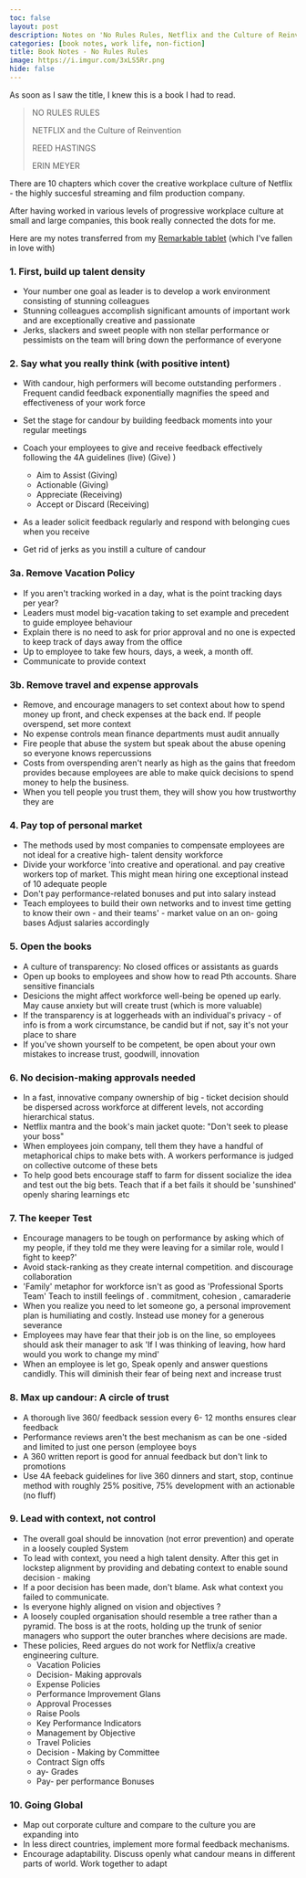 ```yaml
---
toc: false
layout: post
description: Notes on 'No Rules Rules, Netflix and the Culture of Reinvention' by Reed Hastings and Erin Meyer.<br><br>Gripping storytelling on how to create and maintain a dynamic, flexible and creative engineering culture.
categories: [book notes, work life, non-fiction]
title: Book Notes - No Rules Rules
image: https://i.imgur.com/3xLS5Rr.png
hide: false
---
```


As soon as I saw the title, I knew this is a book I had to read.

> NO RULES RULES
>
> NETFLIX and the Culture of Reinvention
>
> REED HASTINGS
>
> ERIN MEYER

There are 10 chapters which cover the creative workplace culture of Netflix - the highly succesful streaming and film production company.

After having worked in various levels of progressive workplace culture at small and large companies, this book really connected the dots for me.

Here are my notes transferred from my [Remarkable tablet](https://time.com/collection/best-inventions-2020/5911408/remarkable-2/) (which I've fallen in love with)
 

### 1. First, build up talent density 

- Your number one goal as leader is to develop a work environment consisting of stunning colleagues
- Stunning colleagues accomplish significant amounts of important work and are exceptionally creative and passionate
- Jerks, slackers and sweet people with non stellar performance or pessimists on the team will bring down the performance of everyone

### 2. Say what you really think (with positive intent) 

- With candour, high performers will become outstanding performers . Frequent candid feedback exponentially magnifies the speed and effectiveness of your work force 

- Set the stage for candour by building feedback moments into your regular meetings
- Coach your employees to give and receive feedback effectively following the 4A guidelines (live) (Give) )
  - Aim to Assist (Giving)
  - Actionable (Giving)
  - Appreciate (Receiving)
  - Accept or Discard (Receiving)
    
- As a leader solicit feedback regularly and respond with belonging cues when you receive
 - Get rid of jerks as you instill a culture of candour

### 3a. Remove Vacation Policy

- If you aren't tracking worked in a day, what is the point tracking days per year?
- Leaders must model big-vacation taking to set example and precedent to guide employee behaviour
- Explain there is no need to ask for prior approval and no one is expected to keep track of days away from the office
- Up to employee to take few hours, days, a week, a month off.
- Communicate to provide context

### 3b. Remove travel and expense approvals

- Remove, and encourage managers to set context about how to spend money up front, and check expenses at the back end. If people overspend, set more context
- No expense controls mean finance departments must audit annually
- Fire people that abuse the system but speak about the abuse opening so everyone knows repercussions
- Costs from overspending aren't nearly as high as the gains that freedom provides because employees are able to make quick decisions to spend money to help the business.
- When you tell people you trust them, they will show you how trustworthy they are

### 4. Pay top of personal market

- The methods used by most companies to compensate employees are not ideal for a creative high- talent density workforce
- Divide your workforce 'into creative and operational. and pay creative workers top of market. This might mean hiring one exceptional instead of 10 adequate people
- Don't pay performance-related bonuses and put into salary instead
- Teach employees to build their own networks and to invest time getting to know their own - and their teams' - market value on an on- going bases Adjust salaries accordingly

### 5. Open the books

- A culture of transparency: No closed offices or assistants as guards
- Open up books to employees and show how to read Pth accounts. Share sensitive financials
- Desicions the might affect workforce well-being be opened up early. May cause anxiety but will create trust (which is more valuable)
- If the transparency is at loggerheads with an individual's privacy - of info is from a work circumstance, be candid but if not, say it's not your place to share
- If you've shown yourself to be competent, be open about your own mistakes to increase trust, goodwill, innovation

### 6. No decision-making approvals needed

- In a fast, innovative company ownership of big - ticket decision should be dispersed across workforce at different levels, not according hierarchical status.
- Netflix mantra and the book's main jacket quote: "Don't seek to please your boss"
- When employees join company, tell them they have a handful of metaphorical chips to make bets with. A workers performance is judged on collective outcome of these bets
- To help good bets encourage staff to farm for dissent socialize the idea and test out the big bets. Teach that if a bet fails it should be 'sunshined' openly sharing learnings etc

### 7. The keeper Test

- Encourage managers to be tough on performance by asking which of my people, if they told me they were leaving for a similar role, would I fight to keep?'
- Avoid stack-ranking as they create internal competition. and discourage collaboration
- 'Family' metaphor for workforce isn't as good as 'Professional Sports Team' Teach to instill feelings of . commitment, cohesion , camaraderie
- When you realize you need to let someone go, a personal improvement plan is humiliating and costly. Instead use money for a generous severance
- Employees may have fear that their job is on the line, so employees should ask their manager to ask 'If I was thinking of leaving, how hard would you work to change my mind'
- When an employee is let go, Speak openly and answer questions candidly. This will diminish their fear of being next and increase trust

### 8. Max up candour: A circle of trust

- A thorough live 360/ feedback session every 6- 12 months ensures clear feedback
- Performance reviews aren't the best mechanism as can be one -sided and limited to just one person (employee boys
 - A 360 written report is good for annual feedback but don't link to promotions
 - Use 4A feeback guidelines for live 360 dinners and start, stop, continue method with roughly 25% positive, 75% development with an actionable (no fluff)

### 9. Lead with context, not control

- The overall goal should be innovation (not error prevention) and operate in a loosely coupled System
- To lead with context, you need a high talent density. After this get in lockstep alignment by providing and debating context to enable sound decision - making
- If a poor decision has been made, don't blame. Ask what context you failed to communicate.
- Is everyone highly aligned on vision and objectives ?
- A loosely coupled organisation should resemble a tree rather than a pyramid. The boss is at the roots, holding up the trunk of senior managers who support the outer branches where decisions are made.
- These policies, Reed argues do not work for Netflix/a creative engineering culture.
    - Vacation Policies
    - Decision- Making approvals
    - Expense Policies
    - Performance Improvement Glans
    - Approval Processes
    - Raise Pools
    - Key Performance Indicators
    - Management by Objective
    - Travel Policies
    - Decision - Making by Committee
    - Contract Sign offs
    - ay- Grades
    - Pay- per performance Bonuses

### 10. Going Global

- Map out corporate culture and compare to the culture you are expanding into
- In less direct countries, implement more formal feedback mechanisms.
- Encourage adaptability. Discuss openly what candour means in different parts of world. Work together to adapt
